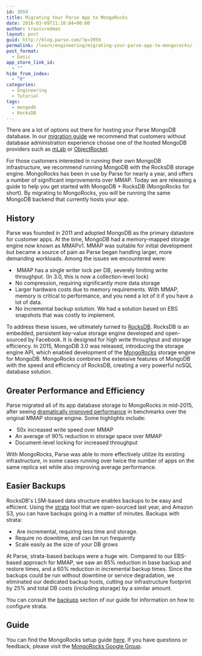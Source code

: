 ```yaml
---
id: 3959
title: Migrating Your Parse App to MongoRocks
date: 2016-03-09T11:10:04+00:00
author: travisredman
layout: post
guid: http://blog.parse.com/?p=3959
permalink: /learn/engineering/migrating-your-parse-app-to-mongorocks/
post_format:
  - basic
app_store_link_id:
  - ""
hide_from_index:
  - "0"
categories:
  - Engineering
  - Tutorial
tags:
  - mongodb
  - RocksDB
---
```

There are a lot of options out there for hosting your Parse MongoDB database. In our <a href="https://github.com/ParsePlatform/parse-server/wiki/Migrating-an-Existing-Parse-App" target="_blank">migration guide</a> we recommend that customers without database administration experience choose one of the hosted MongoDB providers such as <a href="http://docs.mlab.com/migrating-from-parse/" target="_blank">mLab</a> or <a href="https://objectrocket.com/parse" target="_blank">ObjectRocket</a>.

For those customers interested in running their own MongoDB infrastructure, we recommend running MongoDB with the RocksDB storage engine. MongoRocks has been in use by Parse for nearly a year, and offers a number of significant improvements over MMAP. Today we are releasing a guide to help you get started with MongoDB + RocksDB (MongoRocks for short). By migrating to MongoRocks, you will be running the same MongoDB backend that currently hosts your app.

## History

Parse was founded in 2011 and adopted MongoDB as the primary datastore for customer apps. At the time, MongoDB had a memory-mapped storage engine now known as MMAPv1. MMAP was suitable for initial development but became a source of pain as Parse began handling larger, more demanding workloads. Among the issues we encountered were:

<ul class="standard-list">
  <li>
     MMAP has a single writer lock per DB, severely limiting write throughput. (In 3.0, this is now a collection-level lock)
  </li>
  <li>
    No compression, requiring significantly more data storage
  </li>
  <li>
    Larger hardware costs due to memory requirements. With MMAP, memory is critical to performance, and you need a lot of it if you have a lot of data.
  </li>
  <li>
    No incremental backup solution. We had a solution based on EBS snapshots that was costly to implement.
  </li>
</ul>

To address these issues, we ultimately turned to <a href="http://www.rocksdb.org/" target="_blank">RocksDB</a>. RocksDB is an embedded, persistent key-value storage engine developed and open-sourced by Facebook. It is designed for high write throughput and storage efficiency. In 2015, MongoDB 3.0 was released, introducing the storage engine API, which enabled development of the <a href="https://github.com/mongodb-partners/mongo-rocks" target="_blank">MongoRocks</a> storage engine for MongoDB. MongoRocks combines the extensive features of MongoDB with the speed and efficiency of RocksDB, creating a very powerful noSQL database solution.

## Greater Performance and Efficiency

Parse migrated all of its app database storage to MongoRocks in mid-2015, after seeing <a href="http://blog.parse.com/learn/engineering/mongodb-rocksdb-writing-so-fast-it-makes-your-head-spin/" target="_blank">dramatically improved performance</a> in benchmarks over the original MMAP storage engine. Some highlights include:

<ul class="standard-list">
  <li>
     50x increased write speed over MMAP
  </li>
  <li>
    An average of 90% reduction in storage space over MMAP
  </li>
  <li>
    Document-level locking for increased throughput
  </li>
</ul>

With MongoRocks, Parse was able to more effectively utilize its existing infrastructure, in some cases running over twice the number of apps on the same replica set while also improving average performance.

## Easier Backups

RocksDB's LSM-based data structure enables backups to be easy and efficient. Using the <a href="http://blog.parse.com/learn/engineering/strata-open-source-library-for-efficient-mongodb-backups/" target="_blank">strata</a> tool that we open-sourced last year, and Amazon S3, you can have backups going in a matter of minutes. Backups with strata:

<ul class="standard-list">
  <li>
     Are incremental, requiring less time and storage.
  </li>
  <li>
    Require no downtime, and can be run frequently
  </li>
  <li>
    Scale easily as the size of your DB grows
  </li>
</ul>

At Parse, strata-based backups were a huge win. Compared to our EBS-based approach for MMAP, we saw an 85% reduction in base backup and restore times, and a 60% reduction in incremental backup times. Since the backups could be run without downtime or service degradation, we eliminated our dedicated backup hosts, cutting our infrastructure footprint by 25% and total DB costs (including storage) by a similar amount.

You can consult the <a href="https://github.com/ParsePlatform/parse-server/wiki/MongoRocks#backups" target="_blank">backups</a> section of our guide for information on how to configure strata.

## Guide

You can find the MongoRocks setup guide <a href="https://github.com/ParsePlatform/parse-server/wiki/MongoRocks" target="_blank">here</a>. If you have questions or feedback, please visit the <a href="https://groups.google.com/forum/#!forum/mongo-rocks" target="_blank">MongoRocks Google Group</a>.